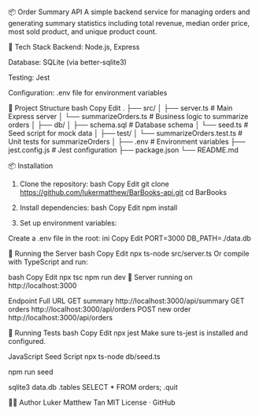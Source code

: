 📦 Order Summary API
A simple backend service for managing orders and generating summary statistics including total revenue, median order price, most sold product, and unique product count.

🔧 Tech Stack
Backend: Node.js, Express

Database: SQLite (via better-sqlite3)

Testing: Jest

Configuration: .env file for environment variables

📁 Project Structure
bash
Copy
Edit
.
├── src/
│ ├── server.ts # Main Express server
│ └── summarizeOrders.ts # Business logic to summarize orders
│
├── db/
│ ├── schema.sql # Database schema
│ └── seed.ts # Seed script for mock data
│
├── test/
│ └── summarizeOrders.test.ts # Unit tests for summarizeOrders
│
├── .env # Environment variables
├── jest.config.js # Jest configuration
├── package.json
└── README.md

📦 Installation

1. Clone the repository:
   bash
   Copy
   Edit
   git clone https://github.com/lukermatthew/BarBooks-api.git
   cd BarBooks

2. Install dependencies:
   bash
   Copy
   Edit
   npm install

3. Set up environment variables:

Create a .env file in the root:
ini
Copy
Edit
PORT=3000
DB_PATH=./data.db

🚀 Running the Server
bash
Copy
Edit
npx ts-node src/server.ts
Or compile with TypeScript and run:

bash
Copy
Edit
npx tsc
npm run dev
🚀 Server running on http://localhost:3000

Endpoint Full URL
GET summary http://localhost:3000/api/summary
GET orders http://localhost:3000/api/orders
POST new order http://localhost:3000/api/orders

🧪 Running Tests
bash
Copy
Edit
npx jest
Make sure ts-jest is installed and configured.

JavaScript Seed Script
npx ts-node db/seed.ts

npm run seed

sqlite3 data.db
.tables
SELECT \* FROM orders;
.quit

👨‍💻 Author
Luker Matthew Tan
MIT License · GitHub
